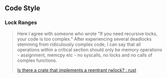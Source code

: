 ## Code Style

### Lock Ranges

> Here I agree with someone who wrote "If you need recursive locks, your code is too complex." After experiencing several deadlocks stemming from ridiculously complex code, I can say that all operations within a critical section should only be memory operations - assignment, memcpy etc - no syscalls, no locks and no calls of complex functions.
>
> [Is there a crate that implements a reentrant rwlock? : rust](https://www.reddit.com/r/rust/comments/a2jht3/comment/eb3dhak/?utm_source=share&utm_medium=web2x&context=3)